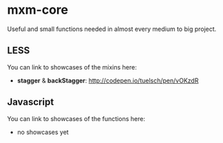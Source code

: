 # mxm-core

Useful and small functions needed in almost every medium to big project.

## LESS

You can link to showcases of the mixins here:
- **stagger** & **backStagger**: http://codepen.io/tuelsch/pen/vOKzdR


## Javascript

You can link to showcases of the functions here:
- no showcases yet


